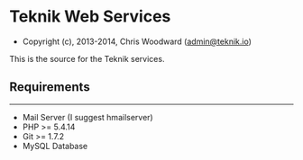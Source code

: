 Teknik Web Services
===================

* Copyright (c), 2013-2014, Chris Woodward (admin@teknik.io)

This is the source for the Teknik services.

## Requirements

---------------

- Mail Server (I suggest hmailserver)
- PHP >= 5.4.14
- Git >= 1.7.2
- MySQL Database